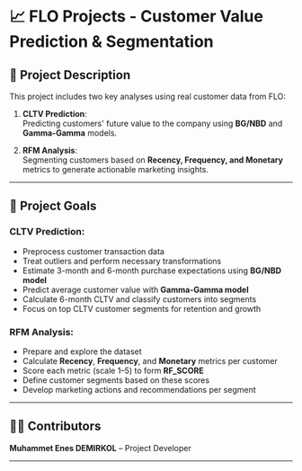 # 📈 FLO Projects - Customer Value Prediction & Segmentation

## 📖 Project Description
This project includes two key analyses using real customer data from FLO:

1. **CLTV Prediction**:  
   Predicting customers' future value to the company using **BG/NBD** and **Gamma-Gamma** models.

2. **RFM Analysis**:  
   Segmenting customers based on **Recency, Frequency, and Monetary** metrics to generate actionable marketing insights.

---

## 🚀 Project Goals

### CLTV Prediction:
- Preprocess customer transaction data
- Treat outliers and perform necessary transformations
- Estimate 3-month and 6-month purchase expectations using **BG/NBD model**
- Predict average customer value with **Gamma-Gamma model**
- Calculate 6-month CLTV and classify customers into segments
- Focus on top CLTV customer segments for retention and growth

### RFM Analysis:
- Prepare and explore the dataset
- Calculate **Recency**, **Frequency**, and **Monetary** metrics per customer
- Score each metric (scale 1–5) to form **RF_SCORE**
- Define customer segments based on these scores
- Develop marketing actions and recommendations per segment

---

## 👨‍💼 Contributors
**Muhammet Enes DEMIRKOL** – Project Developer

---

